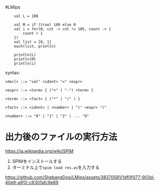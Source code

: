 #LMips

```
    val L = 108

    val M = if (true) 109 else 0
    val i = for(0, cnt -> cnt != 105, count -> {
        count + 1
    }) 
    val list = [0, 1]
    each(list, println)
    
    println(L)
    println(M)
    println(i)

```

syntax:

    <decl> ::= "val" <ident> "=" <expr>
    
    <expr> ::= <term> { ("+" | "-") <term> }
    
    <term> ::= <fact> { ("*" | "/" ) }
    
    <fact> ::= <ident> | <number> | "(" <expr> ")"
    
    <number> ::= "0" | "1" | "2" | ... "9"

# 出力後のファイルの実行方法

https://ja.wikipedia.org/wiki/SPIM

1. SPIMをインストールする
2. ターミナル上で`spim load res.as`を入力する

https://github.com/ShebangDog/LMips/assets/38370581/1df0f077-903d-40e9-a912-c8301afc9e69


